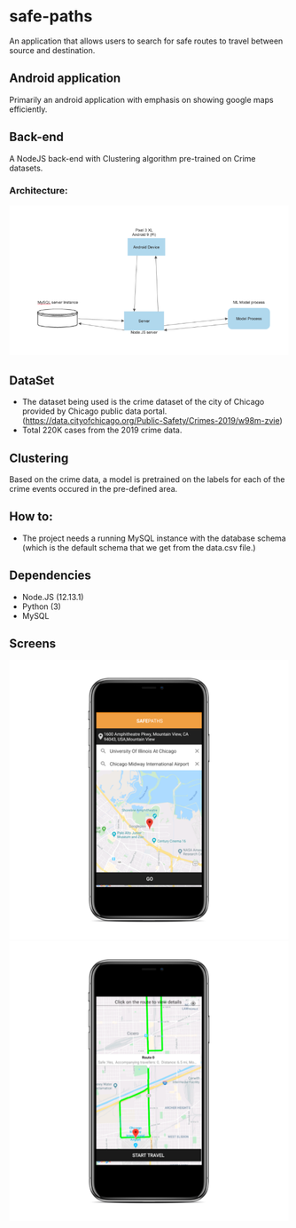 # safe-paths
An application that allows users to search for safe routes to travel between source and destination. 

## Android application 

Primarily an android application with emphasis on showing google maps efficiently. 

## Back-end
A NodeJS back-end with Clustering algorithm pre-trained on Crime datasets.
  ### Architecture:
  ![arch image](https://github.com/udaypb/safe-paths/blob/master/Architecture.png)


## DataSet
- The dataset being used is the crime dataset of the city of Chicago provided by Chicago public data portal. (https://data.cityofchicago.org/Public-Safety/Crimes-2019/w98m-zvie)
- Total  220K cases from the 2019 crime data.


## Clustering 
Based on the crime data, a model is pretrained on the labels for each of the crime events occured in the pre-defined area.

## How to:
- The project needs a running MySQL instance with the database schema (which is the default schema that we get from the data.csv file.)


## Dependencies
- Node.JS (12.13.1)
- Python (3)
- MySQL 

## Screens

  ![arch image](https://github.com/udaypb/safe-paths/blob/master/safePaths-screenshot-1.png)  
  ![arch image](https://github.com/udaypb/safe-paths/blob/master/safePaths-secreenshot-2.png)
